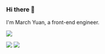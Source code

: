 ### Hi there 👋

I'm March Yuan, a front-end engineer.


![](https://github-profile-summary-cards.vercel.app/api/cards/profile-details?username=marchyuanx&theme=default)

![](http://github-profile-summary-cards.vercel.app/api/cards/repos-per-language?username=marchyuanx&theme=default)
![](http://github-profile-summary-cards.vercel.app/api/cards/stats?username=marchyuanx&theme=default)
